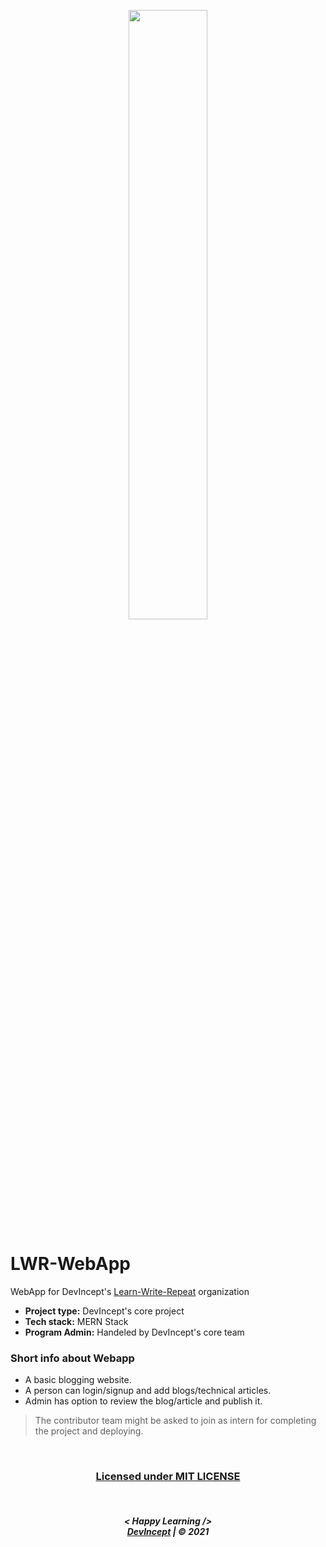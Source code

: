 <p align="center">
    <a href="https://github.com/Learn-Write-Repeat">
        <img src="https://raw.githubusercontent.com/arpit-dwivedi/DevIncept.github.io/master/assets/img/Devincept.gif" width="50%">
    </a>
</p>

# LWR-WebApp
WebApp for DevIncept's <a href="https://github.com/Learn-Write-Repeat">Learn-Write-Repeat</a> organization

* **Project type:** DevIncept's core project
* **Tech stack:** MERN Stack
* **Program Admin:** Handeled by DevIncept's core team 

### Short info about Webapp

* A basic blogging website.
* A person can login/signup and add blogs/technical articles.
* Admin has option to review the blog/article and publish it.

> The contributor team might be asked to join as intern for completing the project and deploying.

<br>

<div align="center">
    <h3><a href="https://github.com/Learn-Write-Repeat/LWR-WebApp/blob/main/LICENSE">Licensed under MIT LICENSE</a></h3>
</div>

<br>
<h5 align="center">
< Happy Learning />
<br>
<a href="https://Devincept.tech">DevIncept</a> | © 2021
</h5>
